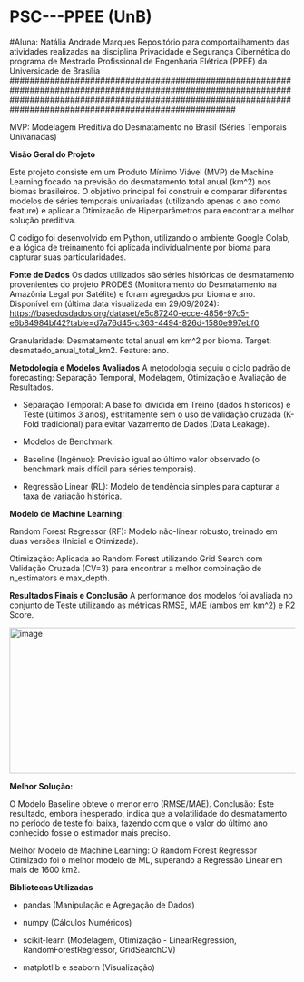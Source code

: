 # PSC---PPEE (UnB)
#Aluna: Natália Andrade Marques
Repositório para comportailhamento das atividades realizadas na disciplina Privacidade e Segurança Cibernética do programa de Mestrado Profissional de Engenharia Elétrica (PPEE) da Universidade de Brasília
#####################################################################################################################################################################################################################

MVP: Modelagem Preditiva do Desmatamento no Brasil (Séries Temporais Univariadas)

**Visão Geral do Projeto**

Este projeto consiste em um Produto Mínimo Viável (MVP) de Machine Learning focado na previsão do desmatamento total anual (km^2) nos biomas brasileiros. O objetivo principal foi construir e comparar diferentes modelos de séries temporais univariadas (utilizando apenas o ano como feature) e aplicar a Otimização de Hiperparâmetros para encontrar a melhor solução preditiva.

O código foi desenvolvido em Python, utilizando o ambiente Google Colab, e a lógica de treinamento foi aplicada individualmente por bioma para capturar suas particularidades.

**Fonte de Dados**
Os dados utilizados são séries históricas de desmatamento provenientes do projeto PRODES (Monitoramento do Desmatamento na Amazônia Legal por Satélite) e foram agregados por bioma e ano.
Disponível em (última data visualizada em 29/09/2024): https://basedosdados.org/dataset/e5c87240-ecce-4856-97c5-e6b84984bf42?table=d7a76d45-c363-4494-826d-1580e997ebf0

  Granularidade: Desmatamento total anual em km^2 por bioma.
  Target: desmatado_anual_total_km2.
  Feature: ano.

**Metodologia e Modelos Avaliados**
A metodologia seguiu o ciclo padrão de forecasting: Separação Temporal, Modelagem, Otimização e Avaliação de Resultados.

  - Separação Temporal: A base foi dividida em Treino (dados históricos) e Teste (últimos 3 anos), estritamente sem o uso de validação cruzada (K-Fold tradicional) para evitar Vazamento de Dados (Data Leakage).

  - Modelos de Benchmark:

  - Baseline (Ingênuo): Previsão igual ao último valor observado (o benchmark mais difícil para séries temporais).

  - Regressão Linear (RL): Modelo de tendência simples para capturar a taxa de variação histórica.

**Modelo de Machine Learning:**

Random Forest Regressor (RF): Modelo não-linear robusto, treinado em duas versões (Inicial e Otimizada).

Otimização: Aplicada ao Random Forest utilizando Grid Search com Validação Cruzada (CV=3) para encontrar a melhor combinação de n_estimators e max_depth.

 **Resultados Finais e Conclusão**
A performance dos modelos foi avaliada no conjunto de Teste utilizando as métricas RMSE, MAE (ambos em km^2) e R2 Score.

<img width="714" height="257" alt="image" src="https://github.com/user-attachments/assets/0de60d76-34d5-49ef-b8ae-658c9932f4ff" />

**Melhor Solução:**

O Modelo Baseline obteve o menor erro (RMSE/MAE).
Conclusão: Este resultado, embora inesperado, indica que a volatilidade do desmatamento no período de teste foi baixa, fazendo com que o valor do último ano conhecido fosse o estimador mais preciso.

Melhor Modelo de Machine Learning: O Random Forest Regressor Otimizado foi o melhor modelo de ML, superando a Regressão Linear em mais de 1600 km2.

**Bibliotecas Utilizadas**
   - pandas (Manipulação e Agregação de Dados)

   - numpy (Cálculos Numéricos)

   - scikit-learn (Modelagem, Otimização - LinearRegression, RandomForestRegressor, GridSearchCV)

   - matplotlib e seaborn (Visualização)
